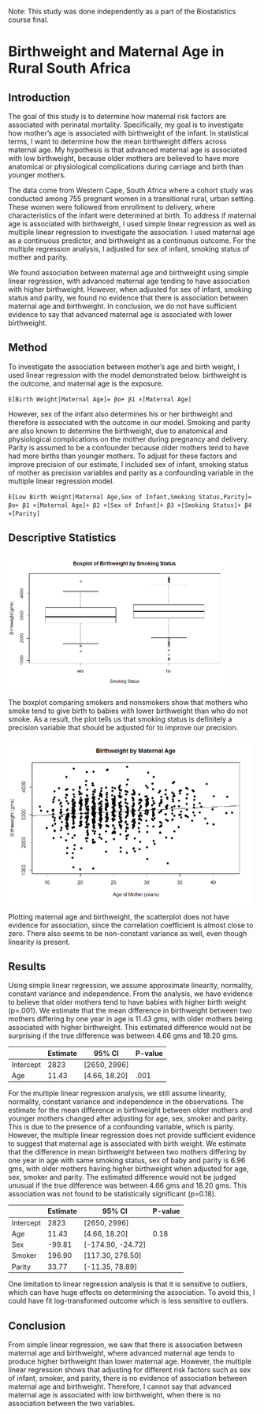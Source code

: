 Note: This study was done independently as a part of the Biostatistics course final. 

# Birthweight and Maternal Age in Rural South Africa

## Introduction
The goal of this study is to determine how maternal risk factors are associated with perinatal mortality. Specifically, my goal is to investigate how mother’s age is associated with birthweight of the infant. In statistical terms, I want to determine how the mean birthweight differs across maternal age. My hypothesis is that advanced maternal age is associated with low birthweight, because older mothers are believed to have more anatomical or physiological complications during carriage and birth than younger mothers.

The data come from Western Cape, South Africa where a cohort study was conducted among 755 pregnant women in a transitional rural, urban setting. These women were followed from enrollment to delivery, where characteristics of the infant were determined at birth. To address if maternal age is associated with birthweight, I used simple linear regression as well as multiple linear regression to investigate the association. I used maternal age as a continuous predictor, and birthweight as a continuous outcome. For the multiple regression analysis, I adjusted for sex of infant, smoking status of mother and parity. 

We found association between maternal age and birthweight using simple linear regression, with advanced maternal age tending to have association with higher birthweight. However, when adjusted for sex of infant, smoking status and parity, we found no evidence that there is association between maternal age and birthweight. In conclusion, we do not have sufficient evidence to say that advanced maternal age is associated with lower birthweight.  

## Method
To investigate the association between mother’s age and birth weight, I used linear regression with the model demonstrated below. birthweight is the outcome, and maternal age is the exposure.  

`E[Birth Weight│Maternal Age]= βo+ β1 ×[Maternal Age]`

However, sex of the infant also determines his or her birthweight and therefore is associated with the outcome in our model. Smoking and parity are also known to determine the birthweight, due to anatomical and physiological complications on the mother during pregnancy and delivery. Parity is assumed to be a confounder because older mothers tend to have had more births than younger mothers.  To adjust for these factors and improve precision of our estimate, I included sex of infant, smoking status of mother as precision variables and parity as a confounding variable in the multiple linear regression model.

`E[Low Birth Weight│Maternal Age,Sex of Infant,Smoking Status,Parity]= βo+ β1 ×[Maternal Age]+ β2 ×[Sex of Infant]+ β3 ×[Smoking Status]+ β4 ×[Parity]`

## Descriptive Statistics

![Boxplot](Plots/Boxplot.png)

The boxplot comparing smokers and nonsmokers show that mothers who smoke tend to give birth to babies with lower birthweight than who do not smoke. As a result, the plot tells us that smoking status is definitely a precision variable that should be adjusted for to improve our precision.

![Scatterplot](Plots/Scatterplot.png)

Plotting maternal age and birthweight, the scatterplot does not have evidence for association, since the correlation coefficient is almost close to zero. There also seems to be non-constant variance as well, even though linearity is present.

## Results

Using simple linear regression, we assume approximate linearity, normality, constant variance and independence. From the analysis, we have evidence to believe that older mothers tend to have babies with higher birth weight (p=.001). We estimate that the mean difference in birthweight between two mothers differing by one year in age is 11.43 gms, with older mothers being associated with higher birthweight. This estimated difference would not be surprising if the true difference was between 4.66 gms and 18.20 gms. 

|               | Estimate      | 95% CI       | P-value |
| ------------- |---------------| -------------|---------|
| Intercept     | 2823          | [2650, 2996] |         |
| Age           | 11.43         | [4.66, 18.20]| .001    |

For the multiple linear regression analysis, we still assume linearity, normality, constant variance and independence in the observations. The estimate for the mean difference in birthweight between older mothers and younger mothers changed after adjusting for age, sex, smoker and parity. This is due to the presence of a confounding variable, which is parity. However, the multiple linear regression does not provide sufficient evidence to suggest that maternal age is associated with birth weight. We estimate that the difference in mean birthweight between two mothers differing by one year in age with same smoking status, sex of baby and parity is 6.96 gms, with older mothers having higher birthweight when adjusted for age, sex, smoker and parity. The estimated difference would not be judged unusual if the true difference was between 4.66 gms and 18.20 gms. This association was not found to be statistically significant (p=0.18). 

|               | Estimate      | 95% CI           | P-value |
| ------------- |---------------| -----------------|---------|
| Intercept     | 2823          | [2650, 2996]     |         |
| Age           | 11.43         | [4.66, 18.20]    | 0.18    |
| Sex           | -99.81        | [-174.90, -24.72]|         |
| Smoker        | 196.90        | [117.30, 276.50] |         |
| Parity        | 33.77         | [-11.35, 78.89]| |         |

One limitation to linear regression analysis is that it is sensitive to outliers, which can have huge effects on determining the association. To avoid this, I could have fit log-transformed outcome which is less sensitive to outliers. 

## Conclusion
From simple linear regression, we saw that there is association between maternal age and birthweight, where advanced maternal age tends to produce higher birthweight than lower maternal age. However, the multiple linear regression shows that adjusting for different risk factors such as sex of infant, smoker, and parity, there is no evidence of association between maternal age and birthweight. Therefore, I cannot say that advanced maternal age is associated with low birthweight, when there is no association between the two variables.  
